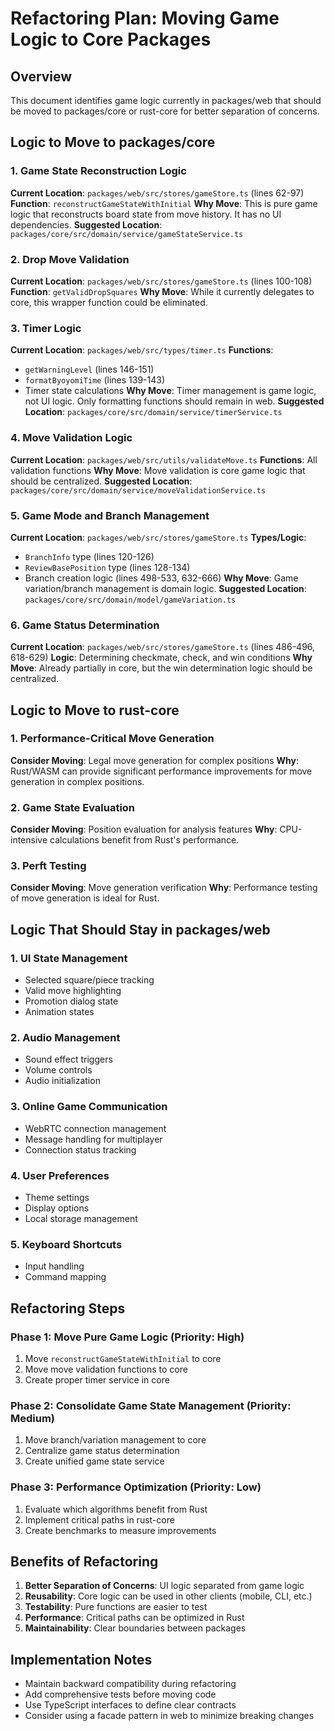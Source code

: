 # Refactoring Plan: Moving Game Logic to Core Packages

## Overview
This document identifies game logic currently in packages/web that should be moved to packages/core or rust-core for better separation of concerns.

## Logic to Move to packages/core

### 1. Game State Reconstruction Logic
**Current Location**: `packages/web/src/stores/gameStore.ts` (lines 62-97)
**Function**: `reconstructGameStateWithInitial`
**Why Move**: This is pure game logic that reconstructs board state from move history. It has no UI dependencies.
**Suggested Location**: `packages/core/src/domain/service/gameStateService.ts`

### 2. Drop Move Validation
**Current Location**: `packages/web/src/stores/gameStore.ts` (lines 100-108)
**Function**: `getValidDropSquares`
**Why Move**: While it currently delegates to core, this wrapper function could be eliminated.

### 3. Timer Logic
**Current Location**: `packages/web/src/types/timer.ts`
**Functions**: 
- `getWarningLevel` (lines 146-151)
- `formatByoyomiTime` (lines 139-143)
- Timer state calculations
**Why Move**: Timer management is game logic, not UI logic. Only formatting functions should remain in web.
**Suggested Location**: `packages/core/src/domain/service/timerService.ts`

### 4. Move Validation Logic
**Current Location**: `packages/web/src/utils/validateMove.ts`
**Functions**: All validation functions
**Why Move**: Move validation is core game logic that should be centralized.
**Suggested Location**: `packages/core/src/domain/service/moveValidationService.ts`

### 5. Game Mode and Branch Management
**Current Location**: `packages/web/src/stores/gameStore.ts`
**Types/Logic**:
- `BranchInfo` type (lines 120-126)
- `ReviewBasePosition` type (lines 128-134)
- Branch creation logic (lines 498-533, 632-666)
**Why Move**: Game variation/branch management is domain logic.
**Suggested Location**: `packages/core/src/domain/model/gameVariation.ts`

### 6. Game Status Determination
**Current Location**: `packages/web/src/stores/gameStore.ts` (lines 486-496, 618-629)
**Logic**: Determining checkmate, check, and win conditions
**Why Move**: Already partially in core, but the win determination logic should be centralized.

## Logic to Move to rust-core

### 1. Performance-Critical Move Generation
**Consider Moving**: Legal move generation for complex positions
**Why**: Rust/WASM can provide significant performance improvements for move generation in complex positions.

### 2. Game State Evaluation
**Consider Moving**: Position evaluation for analysis features
**Why**: CPU-intensive calculations benefit from Rust's performance.

### 3. Perft Testing
**Consider Moving**: Move generation verification
**Why**: Performance testing of move generation is ideal for Rust.

## Logic That Should Stay in packages/web

### 1. UI State Management
- Selected square/piece tracking
- Valid move highlighting
- Promotion dialog state
- Animation states

### 2. Audio Management
- Sound effect triggers
- Volume controls
- Audio initialization

### 3. Online Game Communication
- WebRTC connection management
- Message handling for multiplayer
- Connection status tracking

### 4. User Preferences
- Theme settings
- Display options
- Local storage management

### 5. Keyboard Shortcuts
- Input handling
- Command mapping

## Refactoring Steps

### Phase 1: Move Pure Game Logic (Priority: High)
1. Move `reconstructGameStateWithInitial` to core
2. Move move validation functions to core
3. Create proper timer service in core

### Phase 2: Consolidate Game State Management (Priority: Medium)
1. Move branch/variation management to core
2. Centralize game status determination
3. Create unified game state service

### Phase 3: Performance Optimization (Priority: Low)
1. Evaluate which algorithms benefit from Rust
2. Implement critical paths in rust-core
3. Create benchmarks to measure improvements

## Benefits of Refactoring

1. **Better Separation of Concerns**: UI logic separated from game logic
2. **Reusability**: Core logic can be used in other clients (mobile, CLI, etc.)
3. **Testability**: Pure functions are easier to test
4. **Performance**: Critical paths can be optimized in Rust
5. **Maintainability**: Clear boundaries between packages

## Implementation Notes

- Maintain backward compatibility during refactoring
- Add comprehensive tests before moving code
- Use TypeScript interfaces to define clear contracts
- Consider using a facade pattern in web to minimize breaking changes